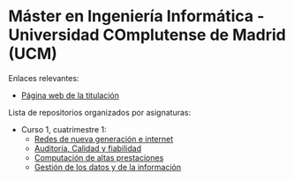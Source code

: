 # Máster en Ingeniería Informática - Universidad COmplutense de Madrid (UCM)

Enlaces relevantes:

- [Página web de la titulación](https://informatica.ucm.es/master-en-ingenieria-informatica)

Lista de repositorios organizados por asignaturas:

- Curso 1, cuatrimestre 1:
  - [Redes de nueva generación e internet](https://github.com/MarioInf-Master-CompuerScience-UCM/Redes-De-Nueva-Generacion)
  - [Auditoría, Calidad y fiabilidad](https://github.com/MarioInf-Master-CompuerScience-UCM/Auditoria_Calidad_Fiabilidad)
  - [Computación de altas prestaciones](https://github.com/MarioInf-Master-CompuerScience-UCM/ComputacionAltasPrestaciones)
  - [Gestión de los datos y de la información](https://github.com/MarioInf-Master-CompuerScience-UCM/Gestion_datosInformacion)
